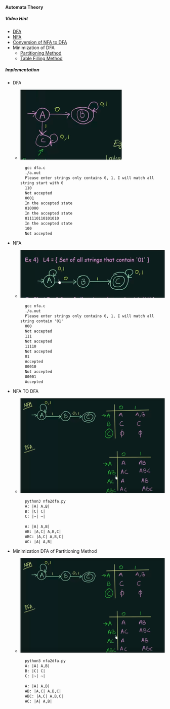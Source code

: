 #### Automata Theory

##### Video Hint
* [DFA](https://www.youtube.com/watch?v=40i4PKpM0cI&list=PLBlnK6fEyqRgp46KUv4ZY69yXmpwKOIev&index=4)
* [NFA](https://www.youtube.com/watch?v=egXhe55dAIk&list=PLBlnK6fEyqRgp46KUv4ZY69yXmpwKOIev&index=11)
* [Conversion of NFA to DFA](https://www.youtube.com/watch?v=--CSVsFIDng&index=15&list=PLBlnK6fEyqRgp46KUv4ZY69yXmpwKOIev)
* Minimization of DFA
    * [Partitioning Method](https://www.youtube.com/watch?v=hOzc4BUIXRk&list=PLBlnK6fEyqRgp46KUv4ZY69yXmpwKOIev&index=20)
    * [Table Filling Method](https://www.youtube.com/watch?v=UiXkJUTkp44&index=25&list=PLBlnK6fEyqRgp46KUv4ZY69yXmpwKOIev)


##### Implementation
* DFA
	* ![DFA graph](https://github.com/zpoint/Algorithms/blob/master/AutomataTheory/screenshots/dfa.png)


            gcc dfa.c
            ./a.out
            Please enter strings only contains 0, 1, I will match all string start with 0
            110
            Not accepted
            0001
            In the accepted state
            010000
            In the accepted state
            011110110101010
            In the accepted state
            100
            Not accepted

* NFA
	* ![NFA graph](https://github.com/zpoint/Algorithms/blob/master/AutomataTheory/screenshots/nfa.png)


			gcc nfa.c
            ./a.out
            Please enter strings only contains 0, 1, I will match all string contain '01'
            000
            Not accepted
            111
            Not accepted
            11110
            Not accepted
            01
            Accepted
            00010
            Not accepted
            00001
            Accepted

* NFA TO DFA
	* ![NFA graph](https://github.com/zpoint/Algorithms/blob/master/AutomataTheory/screenshots/nfa2dfa.png)


			python3 nfa2dfa.py
            A: |A| A,B| 
            B: |C| C| 
            C: |~| ~| 

            A: |A| A,B| 
            AB: |A,C| A,B,C| 
            ABC: |A,C| A,B,C| 
            AC: |A| A,B| 

* Minimization DFA of Partitioning Method

	* ![DFA graph](https://github.com/zpoint/Algorithms/blob/master/AutomataTheory/screenshots/nfa2dfa.png)


			python3 nfa2dfa.py
            A: |A| A,B| 
            B: |C| C| 
            C: |~| ~| 

            A: |A| A,B| 
            AB: |A,C| A,B,C| 
            ABC: |A,C| A,B,C| 
            AC: |A| A,B| 


